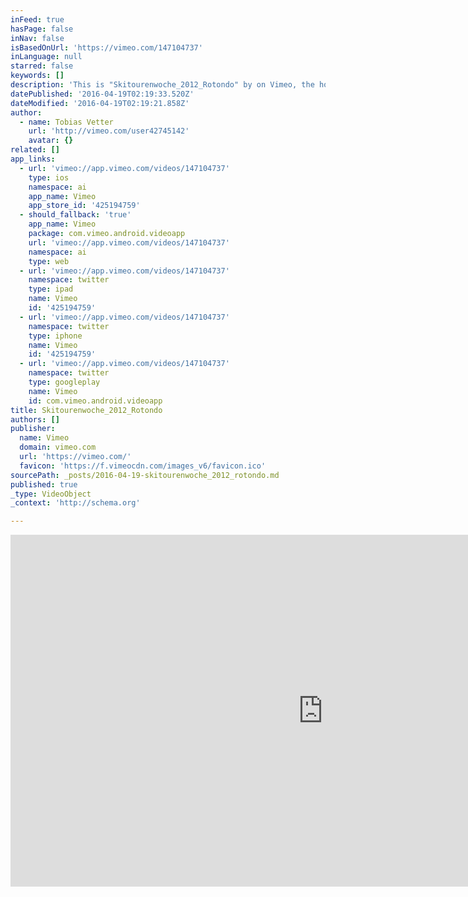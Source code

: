 ```yaml
---
inFeed: true
hasPage: false
inNav: false
isBasedOnUrl: 'https://vimeo.com/147104737'
inLanguage: null
starred: false
keywords: []
description: 'This is "Skitourenwoche_2012_Rotondo" by on Vimeo, the home for high quality videos and the people who love them.'
datePublished: '2016-04-19T02:19:33.520Z'
dateModified: '2016-04-19T02:19:21.858Z'
author:
  - name: Tobias Vetter
    url: 'http://vimeo.com/user42745142'
    avatar: {}
related: []
app_links:
  - url: 'vimeo://app.vimeo.com/videos/147104737'
    type: ios
    namespace: ai
    app_name: Vimeo
    app_store_id: '425194759'
  - should_fallback: 'true'
    app_name: Vimeo
    package: com.vimeo.android.videoapp
    url: 'vimeo://app.vimeo.com/videos/147104737'
    namespace: ai
    type: web
  - url: 'vimeo://app.vimeo.com/videos/147104737'
    namespace: twitter
    type: ipad
    name: Vimeo
    id: '425194759'
  - url: 'vimeo://app.vimeo.com/videos/147104737'
    namespace: twitter
    type: iphone
    name: Vimeo
    id: '425194759'
  - url: 'vimeo://app.vimeo.com/videos/147104737'
    namespace: twitter
    type: googleplay
    name: Vimeo
    id: com.vimeo.android.videoapp
title: Skitourenwoche_2012_Rotondo
authors: []
publisher:
  name: Vimeo
  domain: vimeo.com
  url: 'https://vimeo.com/'
  favicon: 'https://f.vimeocdn.com/images_v6/favicon.ico'
sourcePath: _posts/2016-04-19-skitourenwoche_2012_rotondo.md
published: true
_type: VideoObject
_context: 'http://schema.org'

---
```

<iframe src="https://cdn.embedly.com/widgets/media.html?src=https%3A%2F%2Fplayer.vimeo.com%2Fvideo%2F147104737&amp;url=https%3A%2F%2Fvimeo.com%2F147104737&amp;image=http%3A%2F%2Fi.vimeocdn.com%2Fvideo%2F545684575_1280.jpg&amp;key=b7d04c9b404c499eba89ee7072e1c4f7&amp;type=text%2Fhtml&amp;schema=vimeo" width="1000" height="563" scrolling="no" frameborder="0" allowfullscreen="" style=""></iframe>